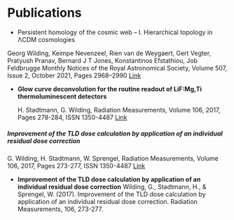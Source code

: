# Publications

 * Persistent homology of the cosmic web – I. Hierarchical topology in ΛCDM cosmologies

Georg Wilding, Keimpe Nevenzeel, Rien van de Weygaert, Gert Vegter, Pratyush Pranav, Bernard J T Jones, Konstantinos Efstathiou, Job Feldbrugge
Monthly Notices of the Royal Astronomical Society, Volume 507, Issue 2, October 2021, Pages 2968–2990
[Link](https://doi.org/10.1093/mnras/stab2326)


 * **Glow curve deconvolution for the routine readout of LiF:Mg,Ti thermoluminescent detectors**

   H. Stadtmann, G. Wilding, Radiation Measurements, Volume 106, 2017, Pages 278-284, ISSN 1350-4487
[Link](https://doi.org/10.1016/j.radmeas.2017.03.008.)


##### Improvement of the TLD dose calculation by application of an individual residual dose correction
  G. Wilding, H. Stadtmann, W. Sprengel, Radiation Measurements, Volume 106, 2017, Pages 273-277, ISSN 1350-4487
[Link](https://doi.org/10.1016/j.radmeas.2017.03.039.)

 * **Improvement of the TLD dose calculation by application of an individual residual dose correction**
Wilding, G., Stadtmann, H., & Sprengel, W. (2017). Improvement of the TLD dose calculation by application of an individual residual dose correction. Radiation Measurements, 106, 273-277.

